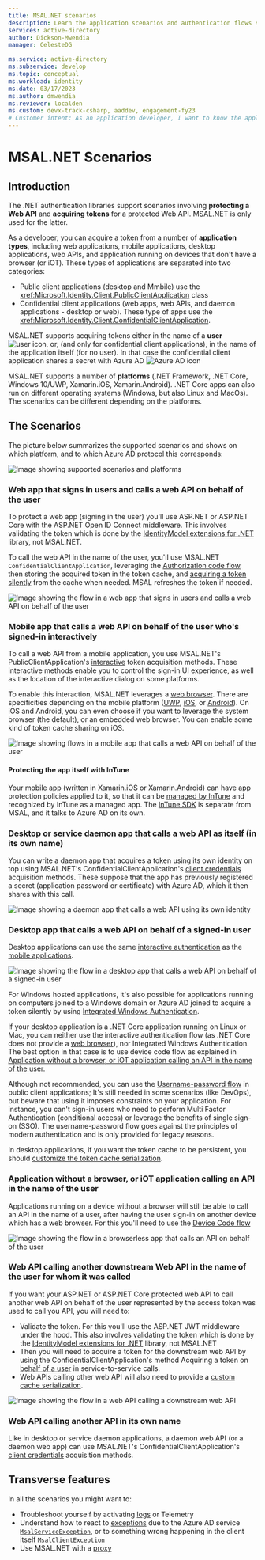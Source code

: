 ```yaml
---
title: MSAL.NET scenarios
description: Learn the application scenarios and authentication flows supported by MSAL.NET
services: active-directory
author: Dickson-Mwendia
manager: CelesteDG

ms.service: active-directory
ms.subservice: develop
ms.topic: conceptual
ms.workload: identity
ms.date: 03/17/2023
ms.author: dmwendia
ms.reviewer: localden
ms.custom: devx-track-csharp, aaddev, engagement-fy23
# Customer intent: As an application developer, I want to know the application scenarios and authentication flows supported by MSAL.NET. 
---
```


# MSAL.NET Scenarios

## Introduction

The .NET authentication libraries support scenarios involving **protecting a Web API** and **acquiring tokens** for a protected Web API. MSAL.NET is only used for the latter.

As a developer, you can acquire a token from a number of **application types**, including web applications, mobile applications, desktop applications, web APIs, and application running on devices that don't have a browser (or iOT). These types of applications are separated into two categories:

- Public client applications (desktop and Mmbile) use the <xref:Microsoft.Identity.Client.PublicClientApplication> class
- Confidential client applications (web apps, web APIs, and daemon applications - desktop or web). These type of apps use the <xref:Microsoft.Identity.Client.ConfidentialClientApplication>.

MSAL.NET supports acquiring tokens either in the name of a **user** ![user icon](../media/user-icon.png), or, (and only for confidential client applications), in the name of the application itself (for no user). In that case the confidential client application shares a secret with Azure AD ![Azure AD icon](../media/certificate-icon.png)

MSAL.NET supports a number of **platforms** (.NET Framework, .NET Core, Windows 10/UWP, Xamarin.iOS, Xamarin.Android). .NET Core apps can also run on different operating systems (Windows, but also Linux and MacOs). The scenarios can be different depending on the platforms.

## The Scenarios

The picture below summarizes the supported scenarios and shows on which platform, and to which Azure AD protocol this corresponds:

![Image showing supported scenarios and platforms](../media/net-oauth.png)

### Web app that signs in users and calls a web API on behalf of the user

To protect a web app (signing in the user) you'll use ASP.NET or ASP.NET Core with the ASP.NET Open ID Connect middleware. This involves validating the token which is done by the [IdentityModel extensions for .NET](https://github.com/AzureAD/azure-activedirectory-identitymodel-extensions-for-dotnet/wiki) library, not MSAL.NET.

To call the web API in the name of the user, you'll use MSAL.NET `ConfidentialClientApplication`, leveraging the [Authorization code flow](../acquiring-tokens/web-apps-apis/authorization-codes.md), then storing the acquired token in the token cache, and [acquiring a token silently](../acquiring-tokens/acquiretokensilentasync-api.md#recommended-call-pattern-in-web-apps-using-the-authorization-code-flow-to-authenticate-the-user) from the cache when needed. MSAL refreshes the token if needed.

![Image showing the flow in a web app that signs in users and calls a web API on behalf of the user](../media/net-app-api.png)

### Mobile app that calls a web API on behalf of the user who's signed-in interactively

To call a web API from a mobile application, you use MSAL.NET's PublicClientApplication's [interactive](../acquiring-tokens/desktop-mobile/acquiring-tokens-interactively.md) token acquisition methods. These interactive methods enable you to control the sign-in UI experience, as well as the location of the interactive dialog on some platforms.

To enable this interaction, MSAL.NET leverages a [web browser](/azure/active-directory/develop/msal-net-web-browsers). There are specificities depending on the mobile platform ([UWP](../acquiring-tokens/desktop-mobile/uwp.md), [iOS](/azure/active-directory/develop/msal-net-xamarin-ios-considerations), or [Android](/azure/active-directory/develop/msal-net-xamarin-android-considerations)). On iOS and Android, you can even choose if you want to leverage the system browser (the default), or an embedded web browser. You can enable some kind of token cache sharing on iOS.

![Image showing flows in a mobile app that calls a web API on behalf of the user](../media/net-mobile-api.png)

#### Protecting the app itself with InTune

Your mobile app (written in Xamarin.iOS or Xamarin.Android) can have app protection policies applied to it, so that it can be [managed by InTune](/intune/app-sdk) and recognized by InTune as a managed app. The [InTune SDK](/intune/app-sdk-get-started) is separate from MSAL, and it talks to Azure AD on its own.

### Desktop or service daemon app that calls a web API as itself (in its own name)

You can write a daemon app that acquires a token using its own identity on top using MSAL.NET's ConfidentialClientApplication's [client credentials](../acquiring-tokens/web-apps-apis/client-credential-flows.md) acquisition methods. These suppose that the app has previously registered a secret (application password or certificate) with Azure AD, which it then shares with this call.

![Image showing a daemon app that calls a web API using its own identity](../media/net-daemon-api.png)

### Desktop app that calls a web API on behalf of a signed-in user

Desktop applications can use the same [interactive authentication](../acquiring-tokens/desktop-mobile/acquiring-tokens-interactively.md) as the [mobile applications](#Mobile-app-that-calls-a-web-API-on-behalf-of-the-user-who's-signed-in-interactively).

![Image showing the flow in a desktop app that calls a web API on behalf of a signed-in user ](../media/net-desktop-api.png)

For Windows hosted applications, it's also possible for applications running on computers joined to a Windows domain or Azure AD joined to acquire a token silently by using [Integrated Windows Authentication](../acquiring-tokens/desktop-mobile/integrated-windows-authentication.md).

If your desktop application is a .NET Core application running on Linux or Mac, you can neither use the interactive authentication flow (as .NET Core does not provide a [web browser](/azure/active-directory/develop/msal-net-web-browsers)), nor Integrated Windows Authentication. The best option in that case is to use device code flow as explained in [Application without a browser, or iOT application calling an API in the name of the user](#application-without-a-browser-or-iot-application-calling-an-api-in-the-name-of-the-user).

Although not recommended, you can use the [Username-password flow](../acquiring-tokens/desktop-mobile/username-password-authentication.md) in public client applications; It's still needed in some scenarios (like DevOps), but beware that using it imposes constraints on your application. For instance, you can't sign-in users who need to perform Multi Factor Authentication (conditional access) or leverage the benefits of single sign-on (SSO). The username-password flow goes against the principles of modern authentication and is only provided for legacy reasons.

In desktop applications, if you want the token cache to be persistent, you should [customize the token cache serialization](/azure/active-directory/develop/msal-net-token-cache-serialization).

### Application without a browser, or iOT application calling an API in the name of the user

Applications running on a device without a browser will still be able to call an API in the name of a user, after having the user sign-in on another device which has a web browser. For this you'll need to use the [Device Code flow](../acquiring-tokens/desktop-mobile/device-code-flow.md)

![Image showing the flow in a browserless app that calls an API on behalf of the user](../media/net-iot-api.png)

### Web API calling another downstream Web API in the name of the user for whom it was called

If you want your ASP.NET or ASP.NET Core protected web API to call another web API on behalf of the user represented by the access token was used to call you API, you will need to:

- Validate the token. For this you'll use the ASP.NET JWT middleware under the hood. This also involves validating the token which is done by the [IdentityModel extensions for .NET](https://github.com/AzureAD/azure-activedirectory-identitymodel-extensions-for-dotnet/wiki) library, not MSAL.NET
- Then you will need to acquire a token for the downstream web API by using the ConfidentialClientApplication's method Acquiring a token on [behalf of a user](../acquiring-tokens/web-apps-apis/on-behalf-of-flow.md) in service-to-service calls.
- Web APIs calling other web API will also need to provide a [custom cache serialization](/azure/active-directory/develop/msal-net-token-cache-serialization).

![Image showing the flow in a web API calling a downstream web API](../media/net-api-api.png)

### Web API calling another API in its own name

Like in desktop or service daemon applications, a daemon web API (or a daemon web app) can use MSAL.NET's ConfidentialClientApplication's [client credentials](../acquiring-tokens/web-apps-apis/client-credential-flows.md) acquisition methods. 

## Transverse features

In all the scenarios you might want to:

- Troubleshoot yourself by activating [logs](/azure/active-directory/develop/msal-logging-dotnet) or Telemetry
- Understand how to react to [exceptions](../advanced/exceptions/index.md) due to the Azure AD service [`MsalServiceException`](/dotnet/api/microsoft.identity.client.msalserviceexception?view=azure-dotnet-preview#fields&preserve-view=true), or to something wrong happening in the client itself [`MsalClientException`](/dotnet/api/microsoft.identity.client.msalclientexception?view=azure-dotnet-preview#fields&preserve-view=true )
- Use MSAL.NET with a [proxy](../advanced/httpclient.md)
